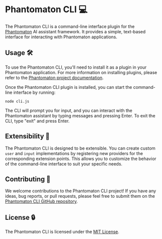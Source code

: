 # Phantomaton CLI 💻

The Phantomaton CLI is a command-line interface plugin for the [Phantomaton](https://github.com/phantomaton-ai/phantomaton#readme) AI assistant framework. It provides a simple, text-based interface for interacting with Phantomaton applications.

## Usage 🛠️

To use the Phantomaton CLI, you'll need to install it as a plugin in your Phantomaton application. For more information on installing plugins, please refer to the [Phantomaton project documentation](https://github.com/phantomaton-ai/phantomaton#readme).

Once the Phantomaton CLI plugin is installed, you can start the command-line interface by running:

```
node cli.js
```

The CLI will prompt you for input, and you can interact with the Phantomaton assistant by typing messages and pressing Enter. To exit the CLI, type "exit" and press Enter.

## Extensibility 🔧

The Phantomaton CLI is designed to be extensible. You can create custom `user` and `input` implementations by registering new providers for the corresponding extension points. This allows you to customize the behavior of the command-line interface to suit your specific needs.

## Contributing 🦄

We welcome contributions to the Phantomaton CLI project! If you have any ideas, bug reports, or pull requests, please feel free to submit them on the [Phantomaton CLI GitHub repository](https://github.com/phantomaton-ai/phantomaton-cli).

## License 🔒

The Phantomaton CLI is licensed under the [MIT License](LICENSE).